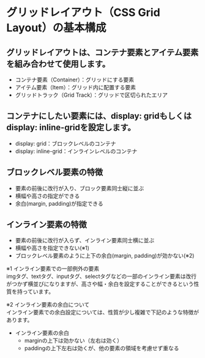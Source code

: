 # グリッドレイアウト（CSS Grid Layout）の基本構成

## グリッドレイアウトは、コンテナ要素とアイテム要素を組み合わせて使用します。<br>
- コンテナ要素（Container）：グリッドにする要素
- アイテム要素（Item）：グリッド内に配置する要素
- グリッドトラック（Grid Track）：グリッドで区切られたエリア

## コンテナにしたい要素には、display: gridもしくはdisplay: inline-gridを設定します。<br>
- display: grid：ブロックレベルのコンテナ
- display: inline-grid：インラインレベルのコンテナ

## ブロックレベル要素の特徴<br>
- 要素の前後に改行が入り、ブロック要素同士縦に並ぶ
- 横幅や高さの指定ができる
- 余白(margin, padding)が指定できる

## インライン要素の特徴<br>
- 要素の前後に改行が入らず、インライン要素同士横に並ぶ
- 横幅や高さを指定できない(※1)
- ブロックレベル要素のように上下の余白(margin, padding)が効かない(※2)

※1 インライン要素での一部例外の要素<br>
imgタグ、textタグ、inputタグ、selectタグなどの一部のインライン要素は改行がつかず横並びになりますが、高さや幅・余白を設定することができるという性質を持っています。<br>

※2 インライン要素の余白について<br>
インライン要素での余白設定については、性質が少し複雑で下記のような特徴があります。<br>
- インライン要素の余白
    - marginの上下は効かない（左右は効く）
    - paddingの上下左右は効くが、他の要素の領域を考慮せず重なる

